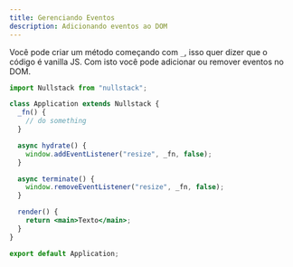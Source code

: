 ```yaml
---
title: Gerenciando Eventos
description: Adicionando eventos ao DOM
---
```


Você pode criar um método começando com `_`, isso quer dizer que o código é vanilla JS. Com isto você pode adicionar ou remover eventos no DOM.

```jsx
import Nullstack from "nullstack";

class Application extends Nullstack {
  _fn() {
    // do something
  }

  async hydrate() {
    window.addEventListener("resize", _fn, false);
  }

  async terminate() {
    window.removeEventListener("resize", _fn, false);
  }

  render() {
    return <main>Texto</main>;
  }
}

export default Application;
```
